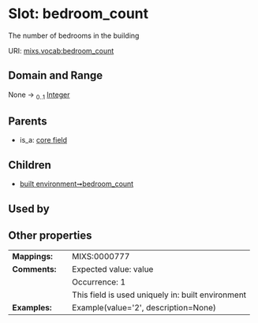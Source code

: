 
# Slot: bedroom_count


The number of bedrooms in the building

URI: [mixs.vocab:bedroom_count](https://w3id.org/mixs/vocab/bedroom_count)


## Domain and Range

None &#8594;  <sub>0..1</sub> [Integer](types/Integer.md)

## Parents

 *  is_a: [core field](core_field.md)

## Children

 *  [built environment➞bedroom_count](built_environment_bedroom_count.md)

## Used by


## Other properties

|  |  |  |
| --- | --- | --- |
| **Mappings:** | | MIXS:0000777 |
| **Comments:** | | Expected value: value |
|  | | Occurrence: 1 |
|  | | This field is used uniquely in: built environment |
| **Examples:** | | Example(value='2', description=None) |

